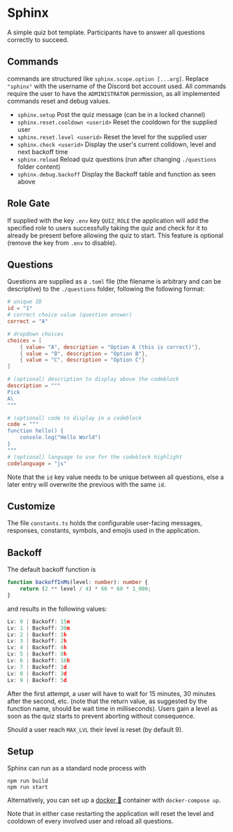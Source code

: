 # Sphinx

A simple quiz bot template. Participants have to answer all questions correctly to succeed.

## Commands

commands are structured like `sphinx.scope.option [...arg]`. Replace `"sphinx"` with the username of the Discord bot account used. All commands require the user to have the `ADMINISTRATOR` permission, as all implemented commands reset and debug values.

- `sphinx.setup` Post the quiz message (can be in a locked channel)
- `sphinx.reset.cooldown <userid>` Reset the cooldown for the supplied user
- `sphinx.reset.level <userid>` Reset the level for the supplied user
- `sphinx.check <userid>` Display the user's current colldown, level and next backoff time
- `sphinx.reload` Reload quiz questions (run after changing `./questions` folder content)
- `sphinx.debug.backoff` Display the Backoff table and function as seen above

## Role Gate

If supplied with the key `.env` key `QUIZ_ROLE` the application will add the specified role to users successfully taking the quiz and check for it to already be present before allowing the quiz to start. This feature is optional (remove the key from `.env` to disable).

## Questions

Questions are supplied as a `.toml` file (the filename is arbitrary and can be descriptive) to the `./questions` folder, following the following format:

```toml
# unique ID
id = "1"
# correct choice value (question answer)
correct = "A"

# dropdown choices
choices = [
	{ value= "A", description = "Option A (this is correct)"},
	{ value = "B", description = "Option B"},
	{ value = "C", description = "Option C"}
]

# (optional) description to display above the codeblock
description = """
Pick
A\
"""

# (optional) code to display in a codeblock
code = """
function hello() {
	console.log("Hello World")
}
"""
# (optional) language to use for the codeblock highlight
codelanguage = "js"
```

Note that the `id` key value needs to be unique between all questions, else a later entry will overwrite the previous with the same `id`.

## Customize

The file `constants.ts` holds the configurable user-facing messages, responses, constants, symbols, and emojis used in the application. 

## Backoff

The default backoff function is

```ts
function backoffInMs(level: number): number {
	return (2 ** level / 4) * 60 * 60 * 1_000;
}
```

and results in the following values:

```js
Lv: 0 | Backoff: 15m
Lv: 1 | Backoff: 30m
Lv: 2 | Backoff: 1h
Lv: 3 | Backoff: 2h
Lv: 4 | Backoff: 4h
Lv: 5 | Backoff: 8h
Lv: 6 | Backoff: 16h
Lv: 7 | Backoff: 1d
Lv: 8 | Backoff: 3d
Lv: 9 | Backoff: 5d
```

After the first attempt, a user will have to wait for 15 minutes,  30 minutes after the second, etc. (note that the return value, as suggested by the function name, should be wait time in milliseconds). Users gain a level as soon as the quiz starts to prevent aborting without consequence.

Should a user reach `MAX_LVL` their level is reset (by default 9). 

## Setup

Sphinx can run as a standard node process with 

```
npm run build
npm run start
```

Alternatively, you can set up a [docker 🐋](https://www.docker.com/) container with `docker-compose up`.

Note that in either case restarting the application will reset the level and cooldown of every involved user and reload all questions.
